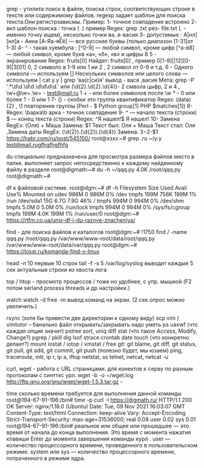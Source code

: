 grep - утилита поиск в файле, поиска строк, соответствующих строке в тексте или содержимому файлов. regexp задает шаблон для поиска текста.Они регистрзависмы.
Пример:
1- точное совпадение встроено
2- вкл шаблон поиска : точка ( .) пример Regex: grep \.txt рез- file.txt (\. - именно точку ищем), несколько точки ва..я-васия 
3- допустимые : А[нл][нл]а - Анна [А-Яа-яЁё]  — все русские буквы (только диапазон [1-31]от 1-3)
4- ^ - такая хуембула : [^0-9]  — любой символ, кроме цифр [^а-в8]  — любой символ, кроме букв «а», «б», «в» и цифры 8
5 - экранирование Regex: fruits\[0\] Найдет: fruits[0] , пример 0[1-9]|[12][0-9]|3[01] 0, 2 символо в 1-9 или 1 ии 2 , 2 символ от 0-9 и т.д.
6 - Одного символа — используем [] Нескольких символов или целого слова — используем | cat y.y | grep  'ва(с|си)я' вывод - вася ,васия
Мета:
grep  -P '.*\d\d\.\d\d\.\d\d\d\d.' или (\d{2}\.\d{2}.\d{4})- 2 смвола цыфр, 2 и 4 ,  \w+@\w+\.\w+ - test@mail.ru 1 + - или более символов после \w * - 0 или более ? - 0 или 1
7- () - скобки это группа  квантификатор Regex: (data){2} , \1 повторение группы (Perl - $  Python group[1] PHP $matches[1])
8- Regex: \bарка\b арка - точное совпадение
9- ^ — начало текста (строки) $ — конец текста (строки) Regex: ^Я нашел!$ Я нашел!
10- Замена RegEx: (Оля) \+ Маша Замена: $1 Текст был: Оля + Маша Текст стал: Оля ,Замена даты  RegEx: (\d{2})\.(\d{2})\.(\d{4}) Замена: $3-$2-$1
https://habr.com/ru/post/545150/
root@хзхз:~# grep .ru ~/y.y
test@mail.rugfhgfhgfhfg

du специально предназначена для просмотра размера файлов  место в папке. выполняет запрос непосредственно к каждому найденному файлу в разделе
root@digmath:~# du -h ~/qqq.py
4.0K    /root/qqq.py
root@digmath:~#

df  к  файловой системе.
root@dgm:~# df -h 
Filesystem      Size  Used Avail Use% Mounted on
udev            986M     0  986M   0% /dev
tmpfs           199M  756K  199M   1% /run
/dev/sda1        15G  6.7G  7.9G  46% /
tmpfs           994M     0  994M   0% /dev/shm
tmpfs           5.0M     0  5.0M   0% /run/lock
tmpfs           994M     0  994M   0% /sys/fs/cgroup
tmpfs           199M  4.0K  199M   1% /run/user/0
root@dgm:~#
https://rtfm.co.ua/unix-df-i-du-raznye-znacheniya/


find -  для поиска файлов и каталогов
root@dgm:~# !1750
find / -name qqq.py
/root/qqq.py
/var/www/www-root/data/root/qqq.py
/var/www/www-root/data/var/qqq.py
root@dgm:~#
https://losst.ru/komanda-find-v-linux

head -n 10 первые 10 строк
tail -f -s 5 /var/log/syslog выводит  каждые 5 сек актуальные строки из хвоста лога


top / htop - просмотр процессов  / тоже но удобнее, с упр. мышкой (F2 потом serland process threads и др настройки.)
 
watch watch -d free -m вывод команд на экран. (2 сек.опрос можно увеличить.)


rsync (хотя бы привести две директории к одному виду)
scp
vim / vimtutor – банально файл открывать/закрывать надо уметь
ps uaxwf (что каждая опция значит)
pstree
sort, uniq
diff
stat (что такое Access, Modify, Change?)
pgrep / pkill
dig
lsof
strace
crontab
date
touch (что конкретно делает?)
mount
iostat / iotop /
vmstat / free
git: git blame, git diff, git status, git pull, git add, git commit, git push (полезно будет, мы юзаем)
ping, traceroute, mtr, ip r, ip a, iftop
netstat, ss
telnet, netcat, netcat -u


curl, wget -  работа с URL страницами. для конектов к серву по разным протоколам с синтткс  урл. wget -b -o ~/wget.log http://ftp.gnu.org/gnu/wget/wget-1.5.3.tar.gz  -


time сколько времени требуется для выполнения данной команды
root@194-67-91-196:/bin# time -p  curl -I  https://digmath.ru/
HTTP/1.1 200 OK
Server: nginx/1.18.0 (Ubuntu)
Date: Tue, 09 Nov 2021 16:03:07 GMT
Content-Type: text/html
Connection: keep-alive
Vary: Accept-Encoding
Strict-Transport-Security: max-age=31536000;
real 0.08
user 0.02
sys 0.01
root@194-67-91-196:/bin#
реальное или общее или прошедшее — это время от начала до конца выполнения. Это время с момента нажатия клавиши Enter до момента завершения команды курл .
user — количество процессорного времени, проведенного в пользовательском режиме.
system или sys — количество процессорного времени, потраченного в режиме ядра.



